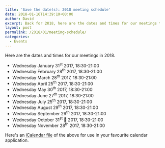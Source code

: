 ```yaml
---
title: 'Save the date(s): 2018 meeting schedule'
date: 2018-01-16T14:39:10+00:00
author: David
excerpt: Back for 2018, here are the dates and times for our meetings this year.
layout: post
permalink: /2018/01/meeting-schedule/
categories:
  - Events
---
```

Here are the dates and times for our meetings in 2018.

<!--more-->

  * Wednesday January 31<sup>st</sup> 2017, 18:30-21:00
  * Wednesday February 28<sup>th</sup> 2017, 18:30-21:00
  * Wednesday March 28<sup>th</sup> 2017, 18:30-21:00
  * Wednesday April 25<sup>th</sup> 2017, 18:30-21:00
  * Wednesday May 30<sup>th</sup> 2017, 18:30-21:00
  * Wednesday June 27<sup>th</sup> 2017, 18:30-21:00
  * Wednesday July 25<sup>th</sup> 2017, 18:30-21:00
  * Wednesday August 29<sup>th</sup> 2017, 18:30-21:00
  * Wednesday September 26<sup>th</sup> 2017, 18:30-21:00
  * Wednesday October 31<sup>st</sup> 👻 2017, 18:30-21:00
  * Wednesday November 28<sup>th</sup> 2017, 18:30-21:00</li> 

Here's an [iCalendar file](/assets/2018/01/Code-Cumbria-2018.ics) of the above for use in your favourite calendar application.